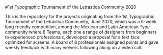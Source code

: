 #1st Typographic Tournament of the Letrástica Community 2020

This is the repository for the projects originating from the 1st Typographic Tournament of the Letrástica Community, June 2020, which was a 5-week long friendly competition, among the Mexican and Latin American Type community where 8 Teams, each one a range of designers from beginners to experienced professionals, developed a proposal for a text face optimized for screens. A board of 8 professionals assigned points and gave weekly feedback with many viewers following along on a video call.